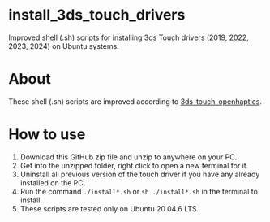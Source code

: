 # install_3ds_touch_drivers
Improved shell (.sh) scripts for installing 3ds Touch drivers (2019, 2022, 2023, 2024) on Ubuntu systems.

# About
These shell (.sh) scripts are improved according to [3ds-touch-openhaptics](https://github.com/jhu-cisst-external/3ds-touch-openhaptics).

# How to use
1. Download this GitHub zip file and unzip to anywhere on your PC.
1. Get into the unzipped folder, right click to open a new terminal for it.
1. Uninstall all previous version of the touch driver if you have any already installed on the PC.
1. Run the command `./install*.sh` or `sh ./install*.sh` in the terminal to install.
1. These scripts are tested only on Ubuntu 20.04.6 LTS.
